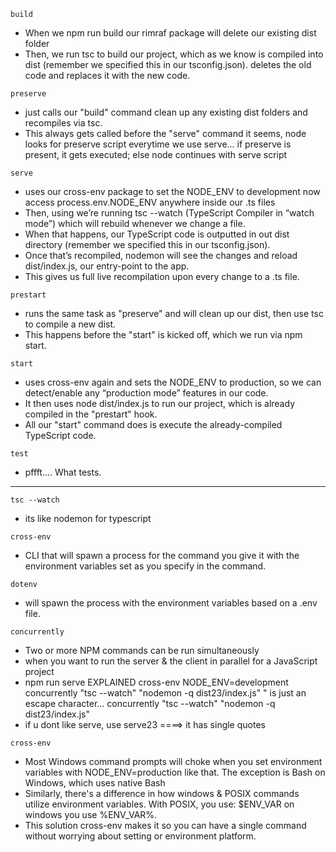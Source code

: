 `build`
- When we npm run build our rimraf package will delete our existing dist folder
- Then, we run tsc to build our project, which as we know is compiled into dist (remember we specified this in our tsconfig.json). 
    deletes the old code and replaces it with the new code.

`preserve`
- just calls our "build" command
    clean up any existing dist folders 
    and recompiles via tsc. 
- This always gets called before the "serve" command
    it seems, node looks for preserve script everytime we use serve... 
    if preserve is present, it gets executed; else node continues with serve script

`serve `
- uses our cross-env package to set the NODE_ENV to development
    now access process.env.NODE_ENV anywhere inside our .ts files
- Then, using <concurrently> we’re running tsc --watch (TypeScript Compiler in “watch mode”) which will rebuild whenever we change a file. 
- When that happens, our TypeScript code is outputted in out dist directory (remember we specified this in our tsconfig.json). 
- Once that’s recompiled, nodemon will see the changes and reload dist/index.js, our entry-point to the app. 
- This gives us full live recompilation upon every change to a .ts file.

`prestart`
- runs the same task as "preserve" and will clean up our dist, then use tsc to compile a new dist. 
- This happens before the "start" is kicked off, which we run via npm start.

`start`
- uses cross-env again and sets the NODE_ENV to production, so we can detect/enable any “production mode” features in our code. 
- It then uses node dist/index.js to run our project, which is already compiled in the "prestart" hook.
- All our "start" command does is execute the already-compiled TypeScript code.

`test`
- pffft.... What tests.
-----------------------------------------------------

`tsc --watch`
- its like nodemon for typescript

`cross-env`
- CLI that will spawn a process for the command you give it with the environment variables set as you specify in the command.

`dotenv`
- will spawn the process with the environment variables based on a .env file.


`concurrently`
- Two or more NPM commands can be run simultaneously
- when you want to run the server & the client in parallel for a JavaScript project
- npm run serve EXPLAINED
    cross-env NODE_ENV=development
    concurrently \"tsc --watch\" \"nodemon -q dist23/index.js\"         \" is just an escape character...
    concurrently "tsc --watch" "nodemon -q dist23/index.js"
- if u dont like serve, use serve23 ====> it has single quotes

`cross-env`
- Most Windows command prompts will choke when you set environment variables with NODE_ENV=production like that.
    The exception is Bash on Windows, which uses native Bash
- Similarly, there's a difference in how windows & POSIX commands utilize environment variables. 
    With POSIX, you use: $ENV_VAR
    on windows you use %ENV_VAR%.
- This solution
    cross-env makes it so you can have a single command without worrying about setting or environment platform.